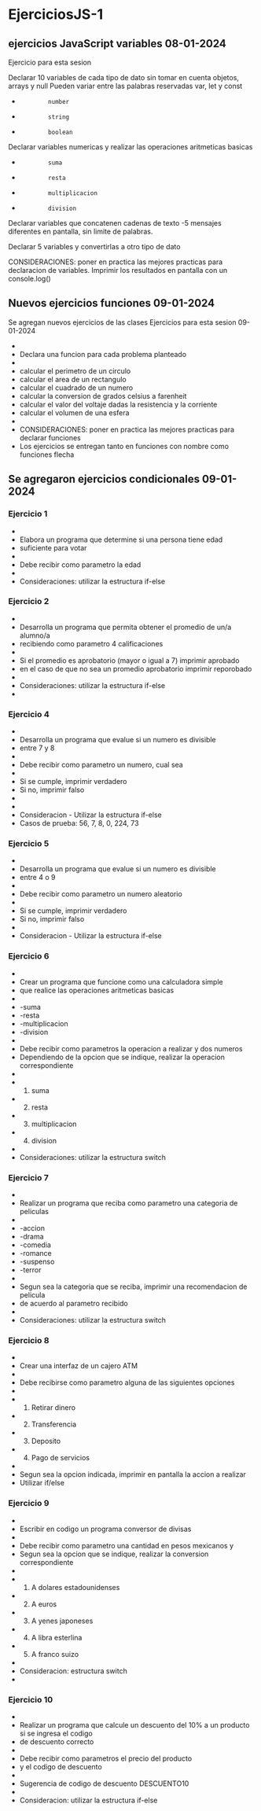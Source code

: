 # EjerciciosJS-1

## ejercicios JavaScript variables 08-01-2024

Ejercicio para esta sesion

Declarar 10 variables de cada tipo de dato sin tomar en cuenta objetos, arrays y null
Pueden variar entre las palabras reservadas var, let y const

-             number
-             string
-             boolean

Declarar variables numericas y realizar las operaciones aritmeticas basicas

-             suma
-             resta
-             multiplicacion
-             division

Declarar variables que concatenen cadenas de texto
-5 mensajes diferentes en pantalla, sin limite de palabras.

Declarar 5 variables y convertirlas a otro tipo de dato

CONSIDERACIONES: poner en practica las mejores practicas para declaracion de variables.
Imprimir los resultados en pantalla con un console.log()

## Nuevos ejercicios funciones 09-01-2024

Se agregan nuevos ejercicios de las clases
Ejercicios para esta sesion 09-01-2024

-
-   Declara una funcion para cada problema planteado
-
-   calcular el perimetro de un circulo
-   calcular el area de un rectangulo
-   calcular el cuadrado de un numero
-   calcular la conversion de grados celsius a farenheit
-   calcular el valor del voltaje dadas la resistencia y la corriente
-   calcular el volumen de una esfera
-
-   CONSIDERACIONES: poner en practica las mejores practicas para declarar funciones
-   Los ejercicios se entregan tanto en funciones con nombre como funciones flecha

## Se agregaron ejercicios condicionales 09-01-2024

### Ejercicio 1

-
-   Elabora un programa que determine si una persona tiene edad
-   suficiente para votar
-
-   Debe recibir como parametro la edad
-
-   Consideraciones: utilizar la estructura if-else

### Ejercicio 2

-
-   Desarrolla un programa que permita obtener el promedio de un/a alumno/a
-   recibiendo como parametro 4 calificaciones
-
-   Si el promedio es aprobatorio (mayor o igual a 7) imprimir aprobado
-   en el caso de que no sea un promedio aprobatorio imprimir reporobado
-
-   Consideraciones: utilizar la estructura if-else
-

### Ejercicio 4

-
-   Desarrolla un programa que evalue si un numero es divisible
-   entre 7 y 8
-
-   Debe recibir como parametro un numero, cual sea
-
-   Si se cumple, imprimir verdadero
-   Si no, imprimir falso
-
-
-   Consideracion - Utilizar la estructura if-else
-   Casos de prueba: 56, 7, 8, 0, 224, 73

### Ejercicio 5

-
-   Desarrolla un programa que evalue si un numero es divisible
-   entre 4 o 9
-
-   Debe recibir como parametro un numero aleatorio
-
-   Si se cumple, imprimir verdadero
-   Si no, imprimir falso
-
-   Consideracion - Utilizar la estructura if-else

### Ejercicio 6

-
-   Crear un programa que funcione como una calculadora simple
-   que realice las operaciones aritmeticas basicas
-
-   -suma
-   -resta
-   -multiplicacion
-   -division
-
-   Debe recibir como parametros la operacion a realizar y dos numeros
-   Dependiendo de la opcion que se indique, realizar la operacion correspondiente
-
-   1. suma
-   2. resta
-   3. multiplicacion
-   4. division
-
-   Consideraciones: utilizar la estructura switch

### Ejercicio 7

-
-   Realizar un programa que reciba como parametro una categoria de peliculas
-
-   -accion
-   -drama
-   -comedia
-   -romance
-   -suspenso
-   -terror
-
-   Segun sea la categoria que se reciba, imprimir una recomendacion de pelicula
-   de acuerdo al parametro recibido
-
-   Consideraciones: utilizar la estructura switch

### Ejercicio 8

-
-   Crear una interfaz de un cajero ATM
-
-   Debe recibirse como parametro alguna de las siguientes opciones
-
-   1. Retirar dinero
-   2. Transferencia
-   3. Deposito
-   4. Pago de servicios
-
-   Segun sea la opcion indicada, imprimir en pantalla la accion a realizar
-   Utilizar if/else

### Ejercicio 9

-
-   Escribir en codigo un programa conversor de divisas
-
-   Debe recibir como parametro una cantidad en pesos mexicanos y
-   Segun sea la opcion que se indique, realizar la conversion correspondiente
-
-   1. A dolares estadounidenses
-   2. A euros
-   3. A yenes japoneses
-   4. A libra esterlina
-   5. A franco suizo
-
-   Consideracion: estructura switch
-

### Ejercicio 10

-
-   Realizar un programa que calcule un descuento del 10% a un producto si se ingresa el codigo
-   de descuento correcto
-
-   Debe recibir como parametros el precio del producto
-   y el codigo de descuento
-
-   Sugerencia de codigo de descuento DESCUENTO10
-
-   Consideracion: utilizar la estructura if-else
